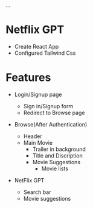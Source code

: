 ...

# Netflix GPT

- Create React App
- Configured Tailwind Css

# Features
- Login/Signup page
    - Sign in/Signup form
    - Redirect to Browse page
- Browse(After Authentication)
    - Header
    - Main Movie
        - Trailer in background
        - Title and Discription
        - Movie Suggestions
            - Movie lists

- NetFlix GPT
    - Search bar
    - Movie suggestions